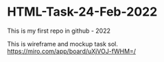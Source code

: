 # HTML-Task-24-Feb-2022
This is my first repo in github - 2022



This is wireframe and mockup task sol.
https://miro.com/app/board/uXjVOJ-fWHM=/
